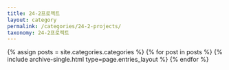 ```yaml
---
title: 24-2프로젝트
layout: category
permalink: /categories/24-2-projects/
taxonomy: 24-2프로젝트
---
```


{% assign posts = site.categories.categories %}
 {% for post in posts %} {% include archive-single.html type=page.entries_layout %} {% endfor %}